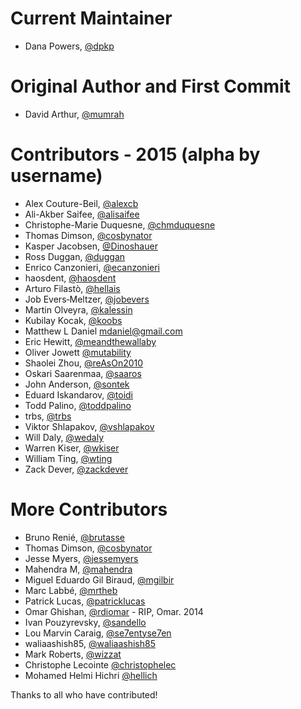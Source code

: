 # Current Maintainer
* Dana Powers, [@dpkp](https://github.com/dpkp)

# Original Author and First Commit
* David Arthur, [@mumrah](https://github.com/mumrah)

# Contributors - 2015 (alpha by username)
* Alex Couture-Beil, [@alexcb](https://github.com/alexcb)
* Ali-Akber Saifee, [@alisaifee](https://github.com/alisaifee)
* Christophe-Marie Duquesne, [@chmduquesne](https://github.com/chmduquesne)
* Thomas Dimson, [@cosbynator](https://github.com/cosbynator)
* Kasper Jacobsen, [@Dinoshauer](https://github.com/Dinoshauer)
* Ross Duggan, [@duggan](https://github.com/duggan)
* Enrico Canzonieri, [@ecanzonieri](https://github.com/ecanzonieri)
* haosdent, [@haosdent](https://github.com/haosdent)
* Arturo Filastò, [@hellais](https://github.com/hellais)
* Job Evers‐Meltzer, [@jobevers](https://github.com/jobevers)
* Martin Olveyra, [@kalessin](https://github.com/kalessin)
* Kubilay Kocak, [@koobs](https://github.com/koobs)
* Matthew L Daniel <mdaniel@gmail.com>
* Eric Hewitt, [@meandthewallaby](https://github.com/meandthewallaby)
* Oliver Jowett [@mutability](https://github.com/mutability)
* Shaolei Zhou, [@reAsOn2010](https://github.com/reAsOn2010)
* Oskari Saarenmaa, [@saaros](https://github.com/saaros)
* John Anderson, [@sontek](https://github.com/sontek)
* Eduard Iskandarov, [@toidi](https://github.com/toidi)
* Todd Palino, [@toddpalino](https://github.com/toddpalino)
* trbs, [@trbs](https://github.com/trbs)
* Viktor Shlapakov, [@vshlapakov](https://github.com/vshlapakov)
* Will Daly, [@wedaly](https://github.com/wedaly)
* Warren Kiser, [@wkiser](https://github.com/wkiser)
* William Ting, [@wting](https://github.com/wting)
* Zack Dever, [@zackdever](https://github.com/zackdever)

# More Contributors
* Bruno Renié, [@brutasse](https://github.com/brutasse)
* Thomas Dimson, [@cosbynator](https://github.com/cosbynator)
* Jesse Myers, [@jessemyers](https://github.com/jessemyers)
* Mahendra M, [@mahendra](https://github.com/mahendra)
* Miguel Eduardo Gil Biraud, [@mgilbir](https://github.com/mgilbir)
* Marc Labbé, [@mrtheb](https://github.com/mrtheb)
* Patrick Lucas, [@patricklucas](https://github.com/patricklucas)
* Omar Ghishan, [@rdiomar](https://github.com/rdiomar) - RIP, Omar. 2014
* Ivan Pouzyrevsky, [@sandello](https://github.com/sandello)
* Lou Marvin Caraig, [@se7entyse7en](https://github.com/se7entyse7en)
* waliaashish85, [@waliaashish85](https://github.com/waliaashish85)
* Mark Roberts, [@wizzat](https://github.com/wizzat)
* Christophe Lecointe [@christophelec](https://github.com/christophelec)
* Mohamed Helmi Hichri [@hellich](https://github.com/hellich)

Thanks to all who have contributed!
